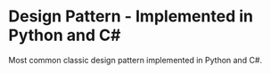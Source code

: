 # Design Pattern - Implemented in Python and C#

Most common classic design pattern implemented in Python and C#.